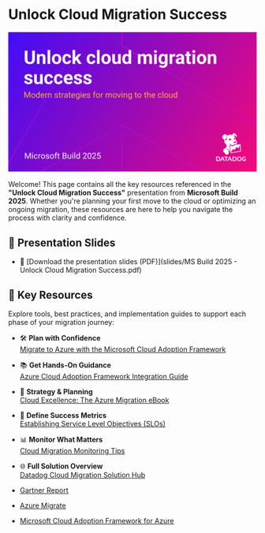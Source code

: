 # Unlock Cloud Migration Success

![Unlock cloud migration success](image.png)

Welcome! This page contains all the key resources referenced in the **"Unlock Cloud Migration Success"** presentation from **Microsoft Build 2025**. Whether you're planning your first move to the cloud or optimizing an ongoing migration, these resources are here to help you navigate the process with clarity and confidence.

## 📑 Presentation Slides

- 📂 [Download the presentation slides (PDF)](slides/MS Build 2025 - Unlock Cloud Migration Success.pdf)

## 🔧 Key Resources

Explore tools, best practices, and implementation guides to support each phase of your migration journey:

- 🛠️ **Plan with Confidence**  
  [Migrate to Azure with the Microsoft Cloud Adoption Framework](https://www.datadoghq.com/blog/migrate-to-azure-with-the-microsoft-cloud-adoption-framework)

- 📚 **Get Hands-On Guidance**  
  [Azure Cloud Adoption Framework Integration Guide](https://docs.datadoghq.com/integrations/guide/azure-cloud-adoption-framework)

- 📘 **Strategy & Planning**  
  [Cloud Excellence: The Azure Migration eBook](https://www.datadoghq.com/resources/cloud-excellence-azure-migration-ebook)

- 🎯 **Define Success Metrics**  
  [Establishing Service Level Objectives (SLOs)](https://www.datadoghq.com/blog/establishing-service-level-objectives)

- 📊 **Monitor What Matters**  
  [Cloud Migration Monitoring Tips](https://www.datadoghq.com/blog/cloud-migration-monitoring)

- 🌐 **Full Solution Overview**  
  [Datadog Cloud Migration Solution Hub](https://www.datadoghq.com/solutions/cloud-migration)

- [Gartner Report](https://github.com/jasonhand/ms_build_migration_unlocked/blob/main/slides/MS%20Build%202025%20-%20Unlock%20Cloud%20Migration%20Success.pdf)  

- [Azure Migrate](https://azure.microsoft.com/products/azure-migrate)
- [Microsoft Cloud Adoption Framework for Azure](https://learn.microsoft.com/en-us/azure/cloud-adoption-framework/)

